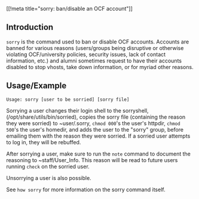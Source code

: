 [[!meta title="sorry: ban/disable an OCF account"]]

## Introduction

`sorry` is the command used to ban or disable OCF accounts. Accounts are banned for various reasons (users/groups being disruptive or otherwise violating OCF/university policies, security issues, lack of contact information, etc.) and alumni sometimes request to have their accounts disabled to stop vhosts, take down information, or for myriad other reasons.

## Usage/Example

    Usage: sorry [user to be sorried] [sorry file]

Sorrying a user changes their login shell to the sorryshell, (/opt/share/utils/bin/sorried), copies the sorry file (containing the reason they were sorried) to ~user/.sorry, `chmod 000`'s the user's httpdir, `chmod 500`'s the user's homedir, and adds the user to the "sorry" group, before emailing them with the reason they were sorried. If a sorried user attempts to log in, they will be rebuffed.

After sorrying a user, make sure to run the `note` command to document the reasoning to ~staff/User_Info. This reason will be read to future users running `check` on the sorried user. 

Unsorrying a user is also possible.

See `how sorry` for more information on the sorry command itself.
